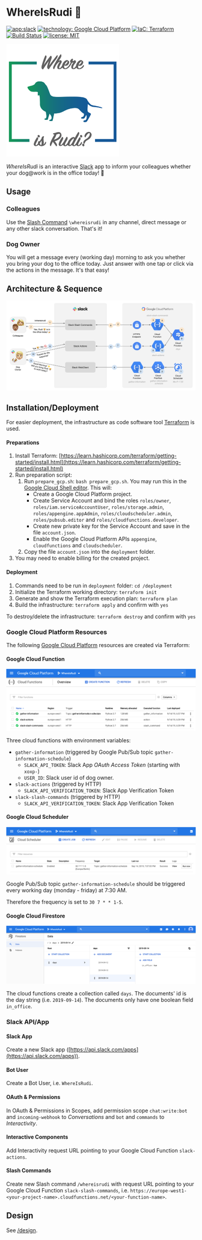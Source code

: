 # WhereIsRudi :dog:

[![app:slack](https://img.shields.io/badge/app-Slack-611f69.svg)](https://slack.com)
[![technology: Google Cloud Platform](https://img.shields.io/badge/technology-Google_Cloud_Platform-1a73e8.svg)](https://cloud.google.com)
[![IaC: Terraform](https://img.shields.io/badge/IaC-Terraform-5c4ee5.svg)](./deployment/main.tf)
[![Build Status](https://travis-ci.com/FranzDiebold/where-is-rudi.svg?branch=master)](https://travis-ci.com/FranzDiebold/where-is-rudi)
[![license: MIT](https://img.shields.io/badge/license-MIT-brightgreen.svg)](./LICENSE.md)

<img src="./design/WhereIsRudi_logo.png" width="300px">

*WhereIsRudi* is an interactive [Slack](https://slack.com) app to inform your colleagues whether your dog@work is in the office today! :tada:


## Usage

### Colleagues

Use the [Slash Command](https://api.slack.com/slash-commands) `\whereisrudi` in any channel, direct message or any other slack conversation. That's it!

### Dog Owner

You will get a message every (working day) morning to ask you whether you bring your dog to the office today. Just answer with one tap or click via the actions in the message. It's that easy!

## Architecture & Sequence

![WhereIsRudi architecture](./images/WhereIsRudi_architecture.jpg)


## Installation/Deployment

For easier deployment, the infrastructure as code software tool [Terraform](https://www.terraform.io/) is used.

#### Preparations

1. Install Terraform: [https://learn.hashicorp.com/terraform/getting-started/install.html](https://learn.hashicorp.com/terraform/getting-started/install.html)
2. Run preparation script:
    1. Run `prepare_gcp.sh`: `bash prepare_gcp.sh`. You may run this in the [Google Cloud Shell editor](https://ssh.cloud.google.com/cloudshell/editor). This will:
        - Create a Google Cloud Platform project.
        - Create Service Account and bind the roles `roles/owner`, `roles/iam.serviceAccountUser`, `roles/storage.admin`, `roles/appengine.appAdmin`, `roles/cloudscheduler.admin`, `roles/pubsub.editor` and `roles/cloudfunctions.developer`.
        - Create new private key for the Service Account and save in the file `account.json`.
        - Enable the Google Cloud Platform APIs `appengine`, `cloudfunctions` and `cloudscheduler`.
    2. Copy the file `account.json` into the `deployment` folder.
3. You may need to enable billing for the created project.

#### Deployment

1. Commands need to be run in `deployment` folder: `cd /deployment`
2. Initialize the Terraform working directory: `terraform init`
3. Generate and show the Terraform execution plan: `terraform plan`
4. Build the infrastructure: `terraform apply` and confirm with `yes`

To destroy/delete the infrastructure: `terraform destroy` and confirm with `yes`

### Google Cloud Platform Resources

The following [Google Cloud Platform](https://console.cloud.google.com) resources are created via Terraform:

#### Google Cloud Function

![Google Cloud Functions](./images/google-cloud-functions.png)

Three cloud functions with environment variables:
- `gather-information` (triggered by Google Pub/Sub topic `gather-information-schedule`)
    - `SLACK_API_TOKEN`: Slack App *OAuth Access Token* (starting with `xoxp-`)
    - `USER_ID`: Slack user id of dog owner.
- `slack-actions` (triggered by HTTP)
    - `SLACK_API_VERIFICATION_TOKEN`: Slack App Verification Token
- `slack-slash-commands` (triggered by HTTP)
    - `SLACK_API_VERIFICATION_TOKEN`: Slack App Verification Token

#### Google Cloud Scheduler

![Google Cloud Scheduler](./images/google-cloud-scheduler.png)

Google Pub/Sub topic `gather-information-schedule` should be triggered every working day (monday - friday) at 7:30 AM.

Therefore the frequency is set to `30 7 * * 1-5`.

#### Google Cloud Firestore

![Google Cloud Firestore](./images/google-cloud-firestore.png)

The cloud functions create a collection called `days`. The documents' id is the day string (i.e. `2019-09-14`). The documents only have one boolean field `in_office`.

### Slack API/App

#### Slack App

Create a new Slack app ([https://api.slack.com/apps](https://api.slack.com/apps)).

#### Bot User

Create a Bot User, i.e. `WhereIsRudi`.

#### OAuth & Permissions

In OAuth & Permissions in Scopes, add permission scope `chat:write:bot` and `incoming-webhook` to *Conversations* and `bot` and `commands` to *Interactivity*.

#### Interactive Components

Add Interactivity request URL pointing to your Google Cloud Function `slack-actions`.

#### Slash Commands

Create new Slash command `/whereisrudi` with request URL pointing to your Google Cloud Function `slack-slash-commands`, i.e. `https://europe-west1-<your-project-name>.cloudfunctions.net/<your-function-name>`.

## Design

See [/design](./design/).
